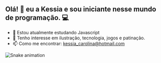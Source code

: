 ## Olá! 👋 eu a Kessia e sou iniciante nesse mundo de programação. 💻

<!--
**kessiacaroline/kessiacaroline** is a ✨ _special_ ✨ repository because its `README.md` (this file) appears on your GitHub profile.

Here are some ideas to get you started:
-->

- 🌱 Estou atualmente estudando Javascript
- 💖 Tenho interesse em ilustração, tecnologia, jogos e patinação.
- 📫 Como me encontrar: kessia_carolina@hotmail.com

![Snake animation](https://github.com/kessiacaroline/kessiacaroline/blob/output/github-contribution-grid-snake.svg)
 
